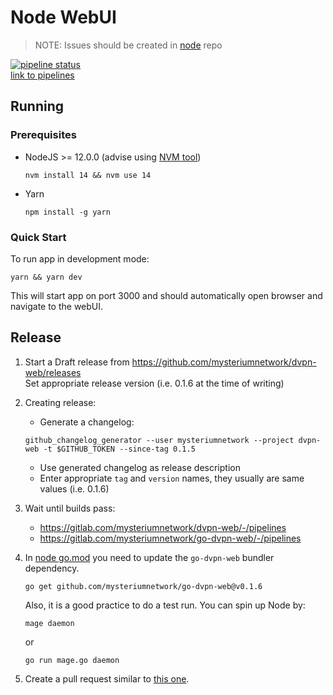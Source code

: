# Node WebUI

> NOTE: Issues should be created in [node](https://github.com/mysteriumnetwork/node/issues) repo  
> 
[![pipeline status](https://gitlab.com/mysteriumnetwork/dvpn-web/badges/master/pipeline.svg)](https://gitlab.com/mysteriumneam/dvpn-web/-/commits/master)  
[link to pipelines](https://gitlab.com/mysteriumnetwork/dvpn-web/-/pipelines)

## Running

### Prerequisites
  - NodeJS >= 12.0.0 (advise using [NVM tool](https://github.com/nvm-sh/nvm))
    ```shell
    nvm install 14 && nvm use 14
    ```
  - Yarn 
    ```shell 
    npm install -g yarn
    ```

### Quick Start
To run app in development mode:
```shell
yarn && yarn dev
```
This will start app on port 3000 and should automatically open browser and navigate to the webUI.

## Release

1. Start a Draft release from https://github.com/mysteriumnetwork/dvpn-web/releases  
Set appropriate release version (i.e. 0.1.6 at the time of writing)

2. Creating release:
    * Generate a changelog: 
   ```shell
   github_changelog_generator --user mysteriumnetwork --project dvpn-web -t $GITHUB_TOKEN --since-tag 0.1.5
   ```
    * Use generated changelog as release description
    * Enter appropriate `tag` and `version` names, they usually are same values (i.e. 0.1.6) 
  
3. Wait until builds pass:  
    - https://gitlab.com/mysteriumnetwork/dvpn-web/-/pipelines
    - https://gitlab.com/mysteriumnetwork/go-dvpn-web/-/pipelines

4. In [node go.mod](https://github.com/mysteriumnetwork/node/blob/master/go.mod) you need to update the `go-dvpn-web` bundler dependency. 
    ```shell
    go get github.com/mysteriumnetwork/go-dvpn-web@v0.1.6
    ```
    
    Also, it is a good practice to do a test run. You can spin up Node by:  
    ```shell
    mage daemon
    ```
    
    or 
    
    ```shell
    go run mage.go daemon
    ```

5. Create a pull request similar to [this one](https://github.com/mysteriumnetwork/node/pull/2720). 

